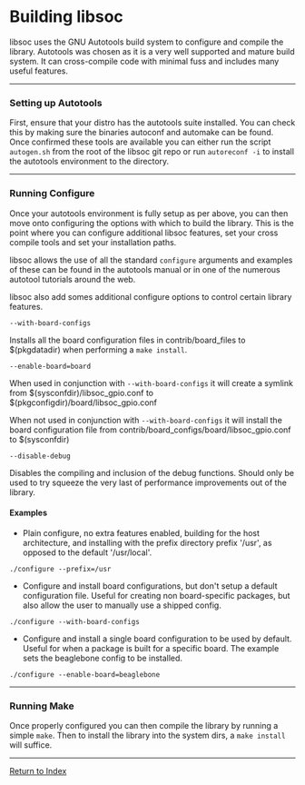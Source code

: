 # Building libsoc

libsoc uses the GNU Autotools build system to configure and compile the library. Autotools was chosen as it is a very well supported and mature build system. It can cross-compile code with minimal fuss and includes many useful features.

---

### Setting up Autotools

First, ensure that your distro has the autotools suite installed. You can check this by making sure the binaries autoconf and automake can be found. Once confirmed these tools are available you can either run the script `autogen.sh` from the root of the libsoc git repo or run `autoreconf -i` to install the autotools environment to the directory.

---

### Running Configure

Once your autotools environment is fully setup as per above, you can then move onto configuring the options with which to build the library. This is the point where you can configure additional libsoc features, set your cross compile tools and set your installation paths.

libsoc allows the use of all the standard `configure` arguments and examples of these can be found in the autotools manual or in one of the numerous autotool tutorials around the web.

libsoc also add somes additional configure options to control certain library features.

`--with-board-configs`

Installs all the board configuration files in contrib/board_files to $(pkgdatadir) when performing a `make install`.

`--enable-board=board`

When used in conjunction with `--with-board-configs` it will create a symlink from $(sysconfdir)/libsoc_gpio.conf to $(pkgconfigdir)/board/libsoc_gpio.conf

When not used in conjunction with `--with-board-configs` it will install the board configuration file from contrib/board_configs/board/libsoc_gpio.conf to $(sysconfdir)

`--disable-debug`

Disables the compiling and inclusion of the debug functions. Should only be used to try squeeze the very last of performance improvements out of the library.

#### Examples

- Plain configure, no extra features enabled, building for the host architecture, and installing with the prefix directory prefix '/usr', as opposed to the default '/usr/local'.

`./configure --prefix=/usr`

- Configure and install board configurations, but don't setup a default configuration file. Useful for creating non board-specific packages, but also allow the user to manually use a shipped config.

`./configure --with-board-configs`

- Configure and install a single board configuration to be used by default. Useful for when a package is built for a specific board. The example sets the beaglebone config to be installed.

`./configure --enable-board=beaglebone`

---

### Running Make

Once properly configured you can then compile the library by running a simple `make`. Then to install the library into the system dirs, a `make install` will suffice.

---

[Return to Index](README.md)
